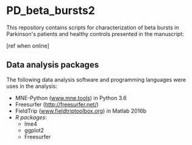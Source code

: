 # PD_beta_bursts2
This repository contains scripts for characterization of beta bursts in Parkinson's patients and healthy controls presented in the manuscript:

[ref when online] 


## Data analysis packages
The following data analysis software and programming languages were uses in the analysis:

* MNE-Python (www.mne.tools) in Python 3.6
* Freesurfer (http://freesurfer.net/)
* FieldTrip (www.fieldtriptoolbox.org) in Matlab 2016b
* *R packages*:
    * lme4
    * ggplot2
    * Freesurfer


